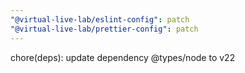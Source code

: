 ```yaml
---
"@virtual-live-lab/eslint-config": patch
"@virtual-live-lab/prettier-config": patch
---
```


chore(deps): update dependency @types/node to v22
